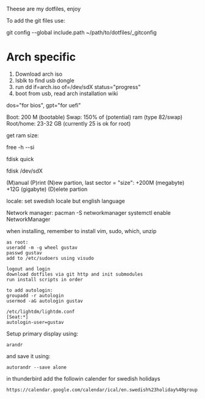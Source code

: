 Theese are my dotfiles, enjoy

To add the git files use:

  git config --global include.path ~/path/to/dotfiles/_gitconfig

# Arch specific

1. Download arch iso
2. lsblk to find usb dongle
3. run dd if=arch.iso of=/dev/sdX status="progress"
4. boot from usb, read arch installation wiki

dos="for bios", gpt="for uefi"

Boot: 200 M (bootable)
Swap: 150% of (potential) ram (type 82/swap)
Root/home: 23-32 GB (currently 25 is ok for root)

get ram size:

  free -h --si

fdisk quick

fdisk /dev/sdX

(M)anual
(P)rint
(N)ew partion, last sector = "size": +200M (megabyte) +12G (gigabyte)
(D)elete partion

locale: set swedish locale but english language

Network manager: pacman -S networkmanager
systemctl enable NetworkManager

when installing, remember to install vim, sudo, which, unzip


    as root:
    useradd -m -g wheel gustav
    passwd gustav
    add to /etc/sudoers using visudo

    logout and login
    download dotfiles via git http and init submodules
    run install scripts in order
    
    to add autologin:
    groupadd -r autologin
    usermod -aG autologin gustav

    /etc/lightdm/lightdm.conf
    [Seat:*]
    autologin-user=gustav

Setup primary display using:

    arandr

and save it using:

    autorandr --save alone

in thunderbird add the followin calender for swedish holidays

    https://calendar.google.com/calendar/ical/en.swedish%23holiday%40group.v.calendar.google.com/public/basic.ics
